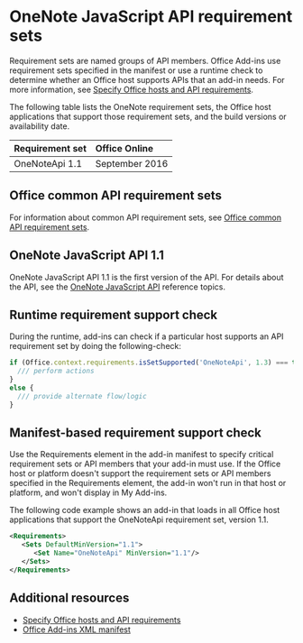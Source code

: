 # OneNote JavaScript API requirement sets

Requirement sets are named groups of API members. Office Add-ins use requirement sets specified in the manifest or use a runtime check to determine whether an Office host supports APIs that an add-in needs. For more information, see [Specify Office hosts and API requirements](../../docs/overview/specify-office-hosts-and-api-requirements.md).

The following table lists the OneNote requirement sets, the Office host applications that support those requirement sets, and the build versions or availability date.

|  Requirement set  |  Office Online | 
|:-----|:-----|
| OneNoteApi 1.1  | September 2016 |  

## Office common API requirement sets
For information about common API requirement sets, see [Office common API requirement sets](office-add-in-requirement-sets.md).

## OneNote JavaScript API 1.1 
OneNote JavaScript API 1.1 is the first version of the API. For details about the API, see the [OneNote JavaScript API](../../docs/onenote/onenote-add-ins-programming-overview.md) reference topics.

## Runtime requirement support check

During the runtime, add-ins can check if a particular host supports an API requirement set by doing the following-check: 

```js
if (Office.context.requirements.isSetSupported('OneNoteApi', 1.3) === true) {
  /// perform actions
}
else {
  /// provide alternate flow/logic
}
```

## Manifest-based requirement support check

Use the Requirements element in the add-in manifest to specify critical requirement sets or API members that your add-in must use. If the Office host or platform doesn't support the requirement sets or API members specified in the Requirements element, the add-in won't run in that host or platform, and won't display in My Add-ins.

The following code example shows an add-in that loads in all Office host applications that support the OneNoteApi requirement set, version 1.1.

```xml
<Requirements>
   <Sets DefaultMinVersion="1.1">
      <Set Name="OneNoteApi" MinVersion="1.1"/>
   </Sets>
</Requirements>
```



## Additional resources

- [Specify Office hosts and API requirements](../../docs/overview/specify-office-hosts-and-api-requirements.md)
- [Office Add-ins XML manifest](../../docs/overview/add-in-manifests.md)
